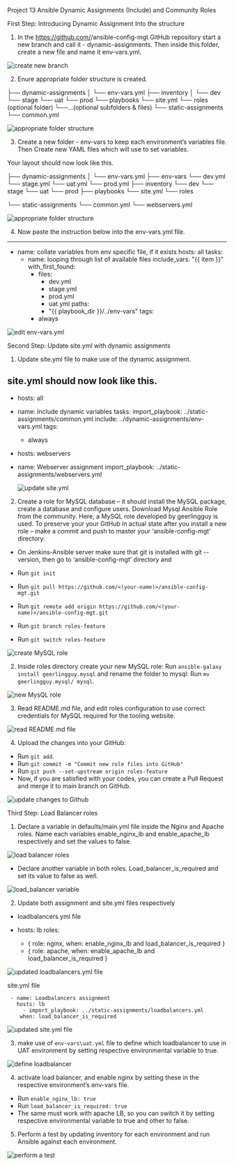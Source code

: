 
 Project 13 Ansible Dynamic Assignments (Include) and Community Roles

First Step: Introducing Dynamic Assignment Into the structure

1. In the  https://github.com/<your-name>/ansible-config-mgt GitHub repository start a new branch and call it - dynamic-assignments. Then inside this folder, create a new file and name it env-vars.yml.

![create new branch](./images/entire-setupu.jpg)


2. Enure  appropriate folder structure is created.

├── dynamic-assignments
│   └── env-vars.yml
├── inventory
│   └── dev
    └── stage
    └── uat
    └── prod
└── playbooks
    └── site.yml
└── roles (optional folder)
    └──...(optional subfolders & files)
└── static-assignments
    └── common.yml

![appropriate folder structure](./images/entire-setupu.jpg)
    

3. Create a new folder - env-vars to keep each environment’s variables file. Then Create new YAML files which will use to set variables.

Your layout should now look like this.

├── dynamic-assignments
│   └── env-vars.yml
├── env-vars
    └── dev.yml
    └── stage.yml
    └── uat.yml
    └── prod.yml
├── inventory
    └── dev
    └── stage
    └── uat
    └── prod
├── playbooks
    └── site.yml
└── roles

└── static-assignments
    └── common.yml
    └── webservers.yml

![appropriate folder structure](./images/entire-setupu.jpg)
    
4. Now paste the instruction below into the env-vars.yml file.

---
- name: collate variables from env specific file, if it exists
  hosts: all
  tasks:
    - name: looping through list of available files
      include_vars: "{{ item }}"
      with_first_found:
        - files:
            - dev.yml
            - stage.yml
            - prod.yml
            - uat.yml
          paths:
            - "{{ playbook_dir }}/../env-vars"
      tags:
        - always

![edit env-vars.yml](./images/entire-setupu.jpg)


Second Step: Update site.yml with dynamic assignments

1. Update site.yml file to make use of the dynamic assignment. 

site.yml should now look like this.
---
- hosts: all
- name: Include dynamic variables 
  tasks:
  import_playbook: ../static-assignments/common.yml 
  include: ../dynamic-assignments/env-vars.yml
  tags:
    - always

-  hosts: webservers
- name: Webserver assignment
  import_playbook: ../static-assignments/webservers.yml

  ![update site.yml](./images/entire-setupu.jpg)

2. Create a role for MySQL database – it should install the MySQL package, create a database and configure users. Download Mysql Ansible Role from the community. Here, a MySQL role developed by geerlingguy is used. To preserve your your GitHub in actual state after you install a new role – make a commit and push to master your ‘ansible-config-mgt’ directory. 
- On Jenkins-Ansible server make sure that git is installed with git --version, then go to ‘ansible-config-mgt’ directory and 

- Run `git init`
- Run `git pull https://github.com/<(your-name)>/ansible-config-mgt.git`
- Run `git remote add origin https://github.com/<(your-name)>/ansible-config-mgt.git`
- Run `git branch roles-feature`
- Run `git switch roles-feature`

![create MySQL role](./images/entire-setupu.jpg)

2. Inside roles directory create your new MySQL role: Run `ansible-galaxy install geerlingguy.mysql` and rename the folder to mysql: Run `mv geerlingguy.mysql/ mysql`.

![new MysQL role](./images/entire-setupu.jpg)


3. Read README.md file, and edit roles configuration to use correct credentials for MySQL required for the tooling website.

![read README.md file](./images/entire-setupu.jpg)

4. Upload the changes into your GitHub:

- Run `git add`.
- Run `git commit -m "Commit new role files into GitHub"`
- Run `git push --set-upstream origin roles-feature`
- Now, if you are satisfied with your codes, you can create a Pull Request and merge it to main branch on GitHub.

![update changes to Github](./images/entire-setupu.jpg)

Third Step: Load Balancer roles

1. Declare a variable in defaults/main.yml file inside the Nginx and Apache roles. Name each variables enable_nginx_lb and enable_apache_lb respectively and set the values to false.

![load balancer roles](./images/entire-setupu.jpg)

- Declare another variable in both roles. Load_balancer_is_required and set its value to false as well.

![load_balancer variable](./images/entire-setupu.jpg)


2. Update both assignment and site.yml files respectively

- loadbalancers.yml file

- hosts: lb
  roles:
    - { role: nginx, when: enable_nginx_lb and load_balancer_is_required }
    - { role: apache, when: enable_apache_lb and load_balancer_is_required }

![updated loadbalancers.yml file](./images/entire-setupu.jpg)

site.yml file

     - name: Loadbalancers assignment
       hosts: lb
         - import_playbook: ../static-assignments/loadbalancers.yml
        when: load_balancer_is_required 

![updated site.yml file](./images/entire-setupu.jpg)


3. make use of `env-vars\uat.yml` file to define which loadbalancer to use in UAT environment by setting respective environmental variable to true.

![define loadbalancer](./images/entire-setupu.jpg)


4. activate load balancer, and enable nginx by setting these in the respective environment’s env-vars file.

- Run `enable_nginx_lb: true`
- Run `load_balancer_is_required: true`
- The same must work with apache LB, so you can switch it by setting respective environmental variable to true and other to false.

5. Perform a test by updating inventory for each environment and run Ansible against each environment.

![perform a test](./images/entire-setupu.jpg)



